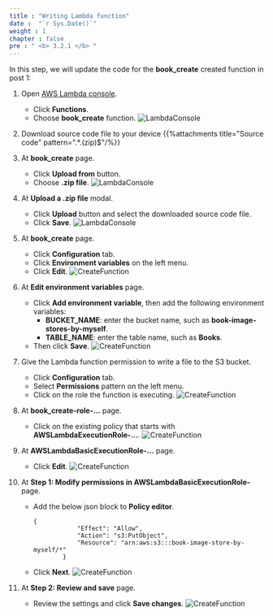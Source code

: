 ```yaml
---
title : "Writing Lambda function"
date :  "`r Sys.Date()`" 
weight : 1
chapter : false
pre : " <b> 3.2.1 </b> "
---
```

In this step, we will update the code for the **book_create** created function in post 1:

1. Open [AWS Lambda console](https://ap-southeast-2.console.aws.amazon.com/lambda/home?region=ap-southeast-2#/functions).
    - Click **Functions**.
    - Choose **book_create** function.
![LambdaConsole](/images/temp/1/23.png?width=90pc)

2. Download source code file to your device 
{{%attachments title="Source code" pattern=".*\.(zip)$"/%}}

3. At **book_create** page.
    - Click **Upload from** button.
    - Choose **.zip file**.
![LambdaConsole](/images/temp/1/24.png?width=90pc)

4. At **Upload a .zip file** modal.
    - Click **Upload** button and select the downloaded source code file.
    - Click **Save**.
![LambdaConsole](/images/temp/1/25.png?width=90pc)

5. At **book_create** page.
    - Click **Configuration** tab.
    - Click **Environment variables** on the left menu.
    - Click **Edit**.
![CreateFunction](/images/temp/1/26.png?width=90pc)

6. At **Edit environment variables** page.
    - Click **Add environment variable**, then add the following environment variables:
      - **BUCKET_NAME**: enter the bucket name, such as **book-image-stores-by-myself**.
      - **TABLE_NAME**: enter the table name, such as **Books**.
    - Then click **Save**.
![CreateFunction](/images/temp/1/27.png?width=90pc)

7. Give the Lambda function permission to write a file to the S3 bucket.
    - Click **Configuration** tab.
    - Select **Permissions** pattern on the left menu.
    - Click on the role the function is executing.
![CreateFunction](/images/temp/1/28.png?width=90pc)

8. At **book_create-role-...** page.
    - Click on the existing policy that starts with **AWSLambdaExecutionRole-...**.
![CreateFunction](/images/temp/1/29.png?width=90pc)

9. At **AWSLambdaBasicExecutionRole-...** page.
    - Click **Edit**.
![CreateFunction](/images/temp/1/30.png?width=90pc)

10. At **Step 1: Modify permissions in AWSLambdaBasicExecutionRole-** page.
    - Add the below json block to **Policy editor**.
      ```
      {
                  "Effect": "Allow",
                  "Action": "s3:PutObject",
                  "Resource": "arn:aws:s3:::book-image-store-by-myself/*"
              }
      ```
    - Click **Next**.
![CreateFunction](/images/temp/1/31.png?width=90pc)

11. At **Step 2: Review and save** page.
    - Review the settings and click **Save changes**.
![CreateFunction](/images/temp/1/32.png?width=90pc)




